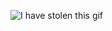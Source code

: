 ![I have stolen this gif](https://media2.giphy.com/media/v1.Y2lkPTc5MGI3NjExcDZtMjA4MWRia2ZkOTF0N2JkcHh0OWM3cDU0YzZjemtwYWVncWUwMyZlcD12MV9pbnRlcm5hbF9naWZfYnlfaWQmY3Q9Zw/KxbHmvL3MGcctzlfdX/giphy.webp)




<!---
AboudNouiDev/AboudNouiDev is a ✨ special ✨ repository because its `README.md` (this file) appears on your GitHub profile.
You can click the Preview link to take a look at your changes.
--->

